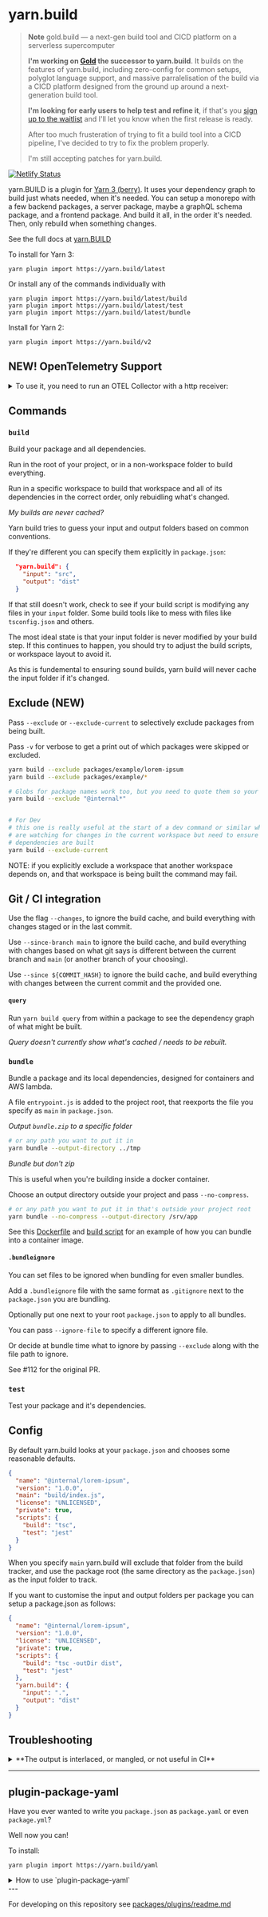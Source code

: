 # yarn.build

> **Note** gold.build — a next-gen build tool and CICD platform on a serverless supercomputer
> 
> **I'm working on [Gold](https://gold.build) the successor to yarn.build**. It builds on the features of yarn.build, including zero-config for common setups, polyglot language support, and massive parralelisation of the build via a CICD platform designed from the ground up around a next-generation build tool. 
> 
> **I'm looking for early users to help test and refine it**, if that's you [sign up to the waitlist](https://gold.build) and I'll let you know when the first release is ready.
> 
> After too much frusteration of trying to fit a build tool into a CICD pipeline, I've decided to try to fix the problem properly.
> 
> I'm still accepting patches for yarn.build. 


[![Netlify Status](https://api.netlify.com/api/v1/badges/6b14fc77-846f-4035-944a-ff1c7843b70d/deploy-status)](https://app.netlify.com/sites/loving-wing-5cc62e/deploys)

yarn.BUILD is a plugin for [Yarn 3 (berry)](https://github.com/yarnpkg/berry). It uses your dependency graph to build just whats needed, when it's needed. You can setup a monorepo with a few backend packages, a server package, maybe a graphQL schema package, and a frontend package. And build it all, in the order it's needed. Then, only rebuild when something changes.

See the full docs at [yarn.BUILD](https://yarn.build)

To install for Yarn 3:

```
yarn plugin import https://yarn.build/latest
```

Or install any of the commands individually with

```
yarn plugin import https://yarn.build/latest/build
yarn plugin import https://yarn.build/latest/test
yarn plugin import https://yarn.build/latest/bundle
```

Install for Yarn 2:

```
yarn plugin import https://yarn.build/v2
```

## NEW! OpenTelemetry Support
<details>

yarn.build's `build`, `test` and `bundle` commands now come with optional OpenTelemetry (OTEL) instrumentation.

<summary>To use it, you need to run an OTEL Collector with a http receiver:</summary>

```yaml
receivers:
  otlp:
    protocols:
      grpc:
      http: # this is the one we need, it defaults to port 4318
```

And set the appropirate envar for example `OTEL_EXPORTER_OTLP_ENDPOINT=http://localhost:4318` if you are running the collector on the same host as you're running yarn.build.

NOTE: yarn.build doesn't currently support the `grpc` endpoint, becuase bundling the required `.proto` files might need a rework of the yarn plugin bundler, which is out of scope of the intial yarn.build OTEL integration.
</details>

## Commands

### `build`

Build your package and all dependencies.

Run in the root of your project, or in a non-workspace folder to build everything.

Run in a specific workspace to build that workspace and all of its dependencies
in the correct order, only rebuidling what's changed.

_My builds are never cached?_

Yarn build tries to guess your input and output folders based on common conventions.

If they're different you can specify them explicitly in `package.json`:

```json
  "yarn.build": {
    "input": "src",
    "output": "dist"
  }
```

If that still doesn't work, check to see if your build script is modifying any
files in your `input` folder. Some build tools like to mess with files like
`tsconfig.json` and others.

The most ideal state is that your input folder is never modified by your build
step. If this continues to happen, you should try to adjust the build scripts,
or workspace layout to avoid it.

As this is fundemental to ensuring sound builds, yarn build will never cache the
input folder if it's changed.

## Exclude (NEW)

Pass `--exclude` or `--exclude-current` to selectively exclude packages from
being built.

Pass `-v` for verbose to get a print out of which packages were skipped or excluded.

```bash
yarn build --exclude packages/example/lorem-ipsum
yarn build --exclude packages/example/*

# Globs for package names work too, but you need to quote them so your shell doesn't try to substitute it
yarn build --exclude "@internal*"


# For Dev
# this one is really useful at the start of a dev command or similar where you
# are watching for changes in the current workspace but need to ensure your
# dependencies are built
yarn build --exclude-current

```

NOTE: if you explicitly exclude a workspace that another workspace depends on,
and that workspace is being built the command may fail.

## Git / CI integration

Use the flag `--changes`, to ignore the build cache, and build everything with changes staged or in the last commit.

Use `--since-branch main` to ignore the build cache, and build everything with changes based on what git says is different between the current branch and `main` (or another branch of your choosing).

Use `--since ${COMMIT_HASH}` to ignore the build cache, and build everything with changes between the current commit and the provided one.

#### `query`

Run `yarn build query` from within a package to see the dependency graph of what
might be built.

_Query doesn't currently show what's cached / needs to be rebuilt._

### `bundle`

Bundle a package and its local dependencies, designed for containers and AWS lambda.

A file `entrypoint.js` is added to the project root, that reexports the file you
specify as `main` in `package.json`.

_Output `bundle.zip` to a specific folder_

```bash
# or any path you want to put it in
yarn bundle --output-directory ../tmp
```

_Bundle but don't zip_

This is useful when you're building inside a docker container.

Choose an output directory outside your project and pass `--no-compress`.

```bash
# or any path you want to put it in that's outside your project root
yarn bundle --no-compress --output-directory /srv/app
```

See this [Dockerfile](packages/examples/lorem-ipsum-docker/Dockerfile) and [build script](packages/examples/lorem-ipsum-docker/docker-bundle-build.sh) for an example of how you can bundle into a container image.

#### `.bundleignore`

You can set files to be ignored when bundling for even smaller bundles.

Add a `.bundleignore` file with the same format as `.gitignore` next to the
`package.json` you are bundling.

Optionally put one next to your root `package.json` to apply to all bundles.

You can pass `--ignore-file` to specify a different ignore file.

Or decide at bundle time what to ignore by passing `--exclude` along with the file path to ignore.

See #112 for the original PR.

### `test`

Test your package and it's dependencies.

## Config

By default yarn.build looks at your `package.json` and chooses some reasonable defaults.

```json
{
  "name": "@internal/lorem-ipsum",
  "version": "1.0.0",
  "main": "build/index.js",
  "license": "UNLICENSED",
  "private": true,
  "scripts": {
    "build": "tsc",
    "test": "jest"
  }
}
```

When you specify `main` yarn.build will exclude that folder from the build tracker, and use the
package root (the same directory as the `package.json`) as the input folder to track.

If you want to customise the input and output folders per package you can setup a package.json as follows:

```json
{
  "name": "@internal/lorem-ipsum",
  "version": "1.0.0",
  "license": "UNLICENSED",
  "private": true,
  "scripts": {
    "build": "tsc -outDir dist",
    "test": "jest"
  },
  "yarn.build": {
    "input": ".",
    "output": "dist"
  }
}
```

## Troubleshooting
<details>

<summary>**The output is interlaced, or mangled, or not useful in CI**</summary>

yarn.build uses `is-ci` to check if it's running in a CI environment, and will not print progress in the same way it does when run locally (or with an interactive tty).

Typically `is-ci` is really good at detecting a CI environment. It does this by checking a for one of many known environment variables set by CI tools. Including the most common and most useful fallback `CI=true`.

If you run `yarn build` or `yarn test` wrapped inside another execution environment inside your CI pipeline, you might need to pass an environment variable (ENV) to let yarn.build know it's being run in CI.

Depending on how your script is run, you can do something like the following:

```
CI=true yarn build
```

Adapted for Docker / BuildKit, the following will set `CI` for the script, but not the whole container. [See issue #5 for more information](https://github.com/ojkelly/yarn.build/issues/5#issuecomment-888166665)

```
RUN env CI=true yarn build
```
</details>

---

## plugin-package-yaml

Have you ever wanted to write you `package.json` as `package.yaml` or even `package.yml`?

Well now you can!

To install:

```
yarn plugin import https://yarn.build/yaml
```

<details>
<summary>How to use `plugin-package-yaml`</summary>

Once installed, any folder with a `package.yaml` and without a `package.json` will run through this plugin. This lets you opt-in packages that don't have any tooling that _requires_ `package.json` to be present on disk.

Swap an existing `package.json` over to a `package.yaml` by converting it's contents to YAML, and renaming the file.

This plugin will transparently convert your `package.yaml` back into json for all of Yarn's tooling, meaning Yarn has no idea
it's not writing to a `package.json`.

```yaml filename=package.yml
name: "@internal/lorem-ipsum"
version: 1.0.0
main: dist/index.js

# license, none for the example
license: UNLICENSED
private: true

# scripts comment
scripts:
  build: tsc
  test: jest
  dev: ts-node ./src/index.ts

dependencies:
  "@internal/phrase-lorem-ipsum": "workspace:*"
  jest: "^26"
  ts-jest: "^26.4.4"
  typescript: ^4.3.5

devDependencies:
  "@types/node": ^16.4.1
  ts-node: ^10.1.0
  "@types/jest": ^26.0.24

jest:
  preset: ts-jest

# here we define our input and output
# as we defined main above, we don't need this
# if your output directory is different or not easily definable in main
# specify it here
yarn.build:
  input: .
  output: dist
```

### Caveats

Existing tooling that wants to read from your `package.json` will break, unless it reads it via Yarn.

#### Troubleshooting

If it breaks, convert your yaml package file back to json, and comment the plugin out from `.yarnrc.yml`.

Please also make an issue describing you problem, so we can hopefully fix it.

### Example

The initial usecase for this is for non-javascript packages in a polyglot yarn.build repository. As an example this is how you can build a go app, leveraging yarn and yarn.build but with a yaml file as your build specification (ie `package.yaml`).

In this example we have a graphql schema defined in typescript that generates type files we can consume in our go binary.

```yaml filename=package.yaml
name: "@internal/server"
version: 1.0.0
main: cmd/main.go

# license, none for the example
license: UNLICENSED
private: true

# scripts comment
scripts:
  build: GOOS=linux GOARCH=amd64 go build -o .build/main cmd/main.go
  test: go test ./...
  dev: go run cmd/main.go

dependencies:
  "@internal/graphql-schema": "workspace:*"

yarn.build:
  input: .
  output: .build
```
</details>
---

For developing on this repository see [packages/plugins/readme.md](packages/plugins/readme.md)

